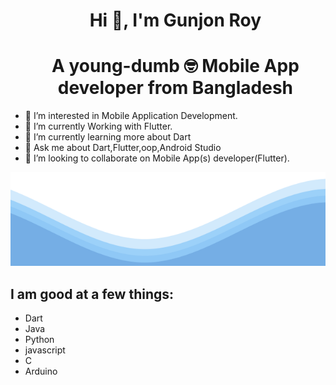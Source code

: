 <p align="center">
  <style>
body {
  <img src="https://raw.githubusercontent.com/fredgrott/FredGrott/gh-pages/waves.svg" width="100%" height="150">
}
</style>
  <ul>
    <h1 align="center">Hi 👋, I'm Gunjon Roy</h1>
    <h1 align="center">A young-dumb 🤓 Mobile App developer from Bangladesh </h1>
    <li>👀 I’m interested in Mobile Application Development.</li>
    <li>🌱 I’m currently Working with Flutter.</li>
    <li>🌱 I’m currently learning more about Dart</li>
    <li>💬 Ask me about Dart,Flutter,oop,Android Studio</li>
    <li>💞️ I’m looking to collaborate on Mobile App(s) developer(Flutter).</li>
  </ul>
</p>	
<img src="https://raw.githubusercontent.com/fredgrott/FredGrott/gh-pages/waves.svg" width="100%" height="150">

## I am good at a few things:

<ul>
  <li>Dart</li>
  <li>Java</li>
  <li>Python</li>
  <li>javascript</li>
  <li>C</li>
  <li>Arduino</li>
</ul>

